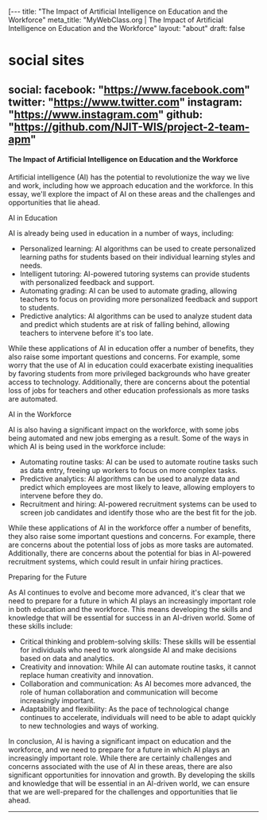 [---
title: "The Impact of Artificial Intelligence on Education and the Workforce"
meta_title: "MyWebClass.org | The Impact of Artificial Intelligence on Education and the Workforce"
layout: "about"
draft: false

# social sites
social:
  facebook: "https://www.facebook.com"
  twitter: "https://www.twitter.com"
  instagram: "https://www.instagram.com"
  github: "https://github.com/NJIT-WIS/project-2-team-apm"
---

#### The Impact of Artificial Intelligence on Education and the Workforce

Artificial intelligence (AI) has the potential to revolutionize the way we live and work, including how we approach education and the workforce. In this essay, we'll explore the impact of AI on these areas and the challenges and opportunities that lie ahead.

AI in Education

AI is already being used in education in a number of ways, including:

- Personalized learning: AI algorithms can be used to create personalized learning paths for students based on their individual learning styles and needs.
- Intelligent tutoring: AI-powered tutoring systems can provide students with personalized feedback and support.
- Automating grading: AI can be used to automate grading, allowing teachers to focus on providing more personalized feedback and support to students.
- Predictive analytics: AI algorithms can be used to analyze student data and predict which students are at risk of falling behind, allowing teachers to intervene before it's too late.

While these applications of AI in education offer a number of benefits, they also raise some important questions and concerns. For example, some worry that the use of AI in education could exacerbate existing inequalities by favoring students from more privileged backgrounds who have greater access to technology. Additionally, there are concerns about the potential loss of jobs for teachers and other education professionals as more tasks are automated.

AI in the Workforce

AI is also having a significant impact on the workforce, with some jobs being automated and new jobs emerging as a result. Some of the ways in which AI is being used in the workforce include:

- Automating routine tasks: AI can be used to automate routine tasks such as data entry, freeing up workers to focus on more complex tasks.
- Predictive analytics: AI algorithms can be used to analyze data and predict which employees are most likely to leave, allowing employers to intervene before they do.
- Recruitment and hiring: AI-powered recruitment systems can be used to screen job candidates and identify those who are the best fit for the job.

While these applications of AI in the workforce offer a number of benefits, they also raise some important questions and concerns. For example, there are concerns about the potential loss of jobs as more tasks are automated. Additionally, there are concerns about the potential for bias in AI-powered recruitment systems, which could result in unfair hiring practices.

Preparing for the Future

As AI continues to evolve and become more advanced, it's clear that we need to prepare for a future in which AI plays an increasingly important role in both education and the workforce. This means developing the skills and knowledge that will be essential for success in an AI-driven world. Some of these skills include:

- Critical thinking and problem-solving skills: These skills will be essential for individuals who need to work alongside AI and make decisions based on data and analytics.
- Creativity and innovation: While AI can automate routine tasks, it cannot replace human creativity and innovation.
- Collaboration and communication: As AI becomes more advanced, the role of human collaboration and communication will become increasingly important.
- Adaptability and flexibility: As the pace of technological change continues to accelerate, individuals will need to be able to adapt quickly to new technologies and ways of working.

In conclusion, AI is having a significant impact on education and the workforce, and we need to prepare for a future in which AI plays an increasingly important role. While there are certainly challenges and concerns associated with the use of AI in these areas, there are also significant opportunities for innovation and growth. By developing the skills and knowledge that will be essential in an AI-driven world, we can ensure that we are well-prepared for the challenges and opportunities that lie ahead.

---
